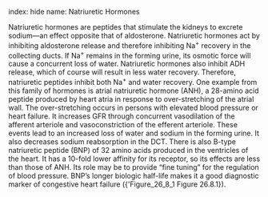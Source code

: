 index: hide
name: Natriuretic Hormones

Natriuretic hormones are peptides that stimulate the kidneys to excrete sodium—an effect opposite that of aldosterone. Natriuretic hormones act by inhibiting aldosterone release and therefore inhibiting Na<sup>+</sup> recovery in the collecting ducts. If Na<sup>+</sup> remains in the forming urine, its osmotic force will cause a concurrent loss of water. Natriuretic hormones also inhibit ADH release, which of course will result in less water recovery. Therefore, natriuretic peptides inhibit both Na<sup>+</sup> and water recovery. One example from this family of hormones is atrial natriuretic hormone (ANH), a 28-amino acid peptide produced by heart atria in response to over-stretching of the atrial wall. The over-stretching occurs in persons with elevated blood pressure or heart failure. It increases GFR through concurrent vasodilation of the afferent arteriole and vasoconstriction of the efferent arteriole. These events lead to an increased loss of water and sodium in the forming urine. It also decreases sodium reabsorption in the DCT. There is also B-type natriuretic peptide (BNP) of 32 amino acids produced in the ventricles of the heart. It has a 10-fold lower affinity for its receptor, so its effects are less than those of ANH. Its role may be to provide “fine tuning” for the regulation of blood pressure. BNP’s longer biologic half-life makes it a good diagnostic marker of congestive heart failure ({'Figure_26_8_1 Figure 26.8.1}).
